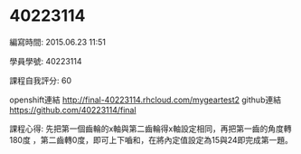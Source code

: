 # 40223114
編寫時間: 2015.06.23 11:51

學員學號: 40223114

課程自我評分: 60

openshift連結
http://final-40223114.rhcloud.com/mygeartest2
github連結
https://github.com/40223114/final

課程心得: 先把第一個齒輪的x軸與第二齒輪得x軸設定相同，再把第一齒的角度轉180度
，第二齒轉0度，即可上下嚙和，在將內定值設定為15與24即完成第一題。
